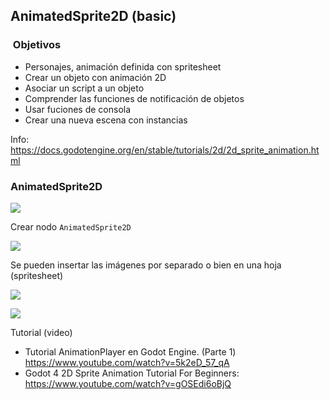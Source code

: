 ## AnimatedSprite2D (basic)



###  Objetivos 

* Personajes, animación definida con spritesheet
*  Crear un objeto con animación 2D
* Asociar un script a un objeto
* Comprender las funciones de notificación de objetos
* Usar fuciones de consola
* Crear una nueva escena con instancias 

Info:   https://docs.godotengine.org/en/stable/tutorials/2d/2d_sprite_animation.html

### AnimatedSprite2D

![](https://docs.godotengine.org/en/stable/_images/2d_animation_run_preview.gif)



Crear nodo ``AnimatedSprite2D``

![](https://docs.godotengine.org/en/stable/_images/2d_animation_tree1.webp)


Se pueden insertar las imágenes por separado o bien en una hoja (spritesheet)

![](https://docs.godotengine.org/en/stable/_images/2d_animation_spriteframes_done.webp) 

![](https://docs.godotengine.org/en/stable/_images/2d_animation_add_from_spritesheet.webp) 



Tutorial (video) 
  - Tutorial AnimationPlayer en Godot Engine. (Parte 1) https://www.youtube.com/watch?v=5k2eD_57_qA
  - Godot 4 2D Sprite Animation Tutorial For Beginners:  https://www.youtube.com/watch?v=gOSEdi6oBjQ 
